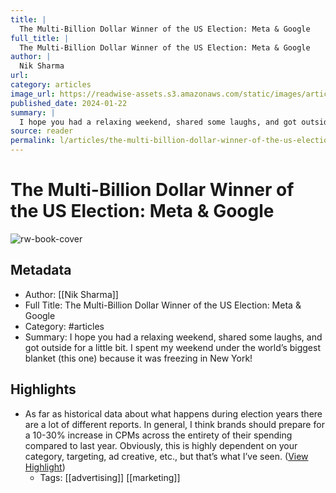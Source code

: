 ```yaml
---
title: |
  The Multi-Billion Dollar Winner of the US Election: Meta & Google
full_title: |
  The Multi-Billion Dollar Winner of the US Election: Meta & Google
author: |
  Nik Sharma
url: 
category: articles
image_url: https://readwise-assets.s3.amazonaws.com/static/images/article2.74d541386bbf.png
published_date: 2024-01-22
summary: |
  I hope you had a relaxing weekend, shared some laughs, and got outside for a little bit. I spent my weekend under the world’s biggest blanket (this one) because it was freezing in New York!
source: reader
permalink: l/articles/the-multi-billion-dollar-winner-of-the-us-election-meta-google
---
```

# The Multi-Billion Dollar Winner of the US Election: Meta & Google

![rw-book-cover](https://readwise-assets.s3.amazonaws.com/static/images/article2.74d541386bbf.png)

## Metadata
- Author: [[Nik Sharma]]
- Full Title: The Multi-Billion Dollar Winner of the US Election: Meta & Google
- Category: #articles
- Summary: I hope you had a relaxing weekend, shared some laughs, and got outside for a little bit. I spent my weekend under the world’s biggest blanket (this one) because it was freezing in New York!

## Highlights
- As far as historical data about what happens during election years there are a lot of different reports. In general, I think brands should prepare for a 10-30% increase in CPMs across the entirety of their spending compared to last year. Obviously, this is highly dependent on your category, targeting, ad creative, etc., but that’s what I’ve seen. ([View Highlight](https://read.readwise.io/read/01hn0d4cbwhc427v5gs6n4z6a8))
    - Tags: [[advertising]] [[marketing]] 


